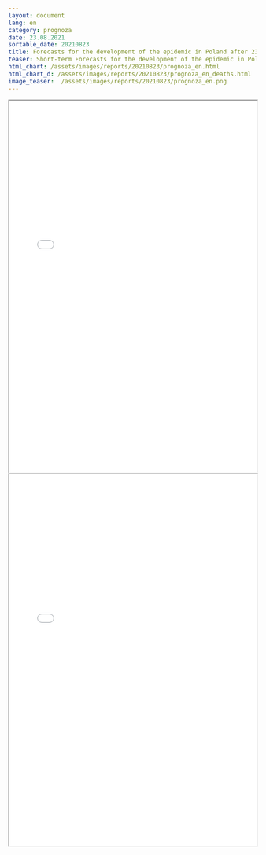 ```yaml
---
layout: document
lang: en
category: prognoza
date: 23.08.2021
sortable_date: 20210823
title: Forecasts for the development of the epidemic in Poland after 23.08.2021 
teaser: Short-term Forecasts for the development of the epidemic in Poland.
html_chart: /assets/images/reports/20210823/prognoza_en.html
html_chart_d: /assets/images/reports/20210823/prognoza_en_deaths.html
image_teaser:  /assets/images/reports/20210823/prognoza_en.png
---
```


<div style="text-align: center" class="row 80%">
    <span class="image fit">
        <iframe src="{{ page.html_chart }}" alt="" style="width: 100%; height:54em;"></iframe>
    </span>
</div>

<div style="text-align: center" class="row 80%">
    <span class="image fit">
        <iframe src="{{ page.html_chart_d }}" alt="" style="width: 100%; height:54em;"></iframe>
    </span>
</div>
